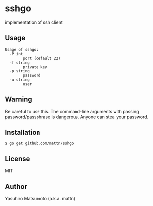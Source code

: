 # sshgo

implementation of ssh client

## Usage

```
Usage of sshgo:
  -P int
    	port (default 22)
  -f string
    	private key
  -p string
    	password
  -u string
    	user
```

## Warning

Be careful to use this. The command-line arguments with passing password/passphrase is dangerous. Anyone can steal your password.

## Installation

```
$ go get github.com/mattn/sshgo
```

## License

MIT

## Author

Yasuhiro Matsumoto (a.k.a. mattn)
